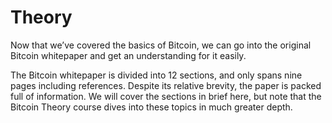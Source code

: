 # Theory

Now that we’ve covered the basics of Bitcoin, we can go into the original Bitcoin whitepaper and get an understanding for it easily.

The Bitcoin whitepaper is divided into 12 sections, and only spans nine pages including references. Despite its relative brevity, the paper is packed full of information. We will cover the sections in brief here, but note that the Bitcoin Theory course dives into these topics in much greater depth.
